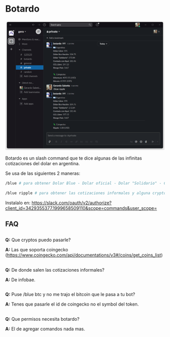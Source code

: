 # Botardo

![botardo](/docs/botardo.png)

Botardo es un slash command que te dice algunas de las infinitas cotizaciones del dolar en argentina.

Se usa de las siguientes 2 maneras:

```bash
/blue # para obtener Dolar Blue - Dolar oficial - Dolar "Solidario" - CCL - CCL Libre / BTC y ETH
```

```bash
/blue ripple # para obtener las cotizaciones informales y alguna crypto o token a eleccion en vez de las por defecto.
```

Instalalo en: https://slack.com/oauth/v2/authorize?client_id=3429355377.1999658509110&scope=commands&user_scope=

## FAQ

##

**Q:** Que cryptos puedo pasarle?

**A:** Las que soporta coingecko (https://www.coingecko.com/api/documentations/v3#/coins/get_coins_list)

##

**Q:** De donde salen las cotizaciones informales?

**A:** De infobae.

##

**Q:** Puse /blue btc y no me trajo el bitcoin que le pasa a tu bot?

**A:** Tenes que pasarle el id de coingecko no el symbol del token.

##

**Q:** Que permisos necesita botardo?

**A:** El de agregar comandos nada mas.
